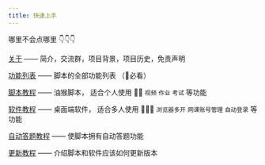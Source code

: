 ```yaml
---
title: 快速上手
--- 
```

 
哪里不会点哪里 👇👇👇
 
[关于](/docs/about) ——  简介，交流群，项目背景，项目历史，免责声明

[功能列表](/docs/feat-list)  —— 脚本的全部功能列表 （🎉必看）

[脚本教程](/docs/script)  —— 油猴脚本， 适合个人使用 🧑‍💻 `视频` `作业` `考试` 等功能

[软件教程](/docs/app)  —— 桌面端软件， 适合多人使用 👨‍👧‍👧  `浏览器多开` `网课账号管理` `自动登录` 等功能

[自动答题教程](/docs/work)  —— 使脚本拥有自动答题功能

[更新教程](/docs/update)  —— 介绍脚本和软件应该如何更新版本

